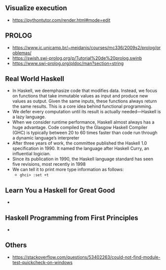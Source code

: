 ## Visualize execution
- https://pythontutor.com/render.html#mode=edit

## PROLOG
- https://www.ic.unicamp.br/~meidanis/courses/mc336/2009s2/prolog/problemas/
- https://swish.swi-prolog.org/p/Tutorial%20de%20prolog.swinb
- https://www.swi-prolog.org/pldoc/man?section=string

## Real World Haskell
- In Haskell, we deemphasize code that modifies data. Instead, we focus on functions
that take immutable values as input and produce new values as output. Given the same
inputs, these functions always return the same results. This is a core idea behind functional programming.
- We defer every computation until its result is actually needed—Haskell is a lazy language.
- When we consider runtime performance, Haskell almost always has a huge advantage. Code compiled by the Glasgow Haskell Compiler (GHC) is typically between 20 to 60 times faster than code run through a dynamic language’s interpreter
- After three years of work, the committee published the Haskell 1.0 specification in 1990. It named the language after Haskell Curry, an influential logician.
- Since its publication in 1990, the Haskell language standard has seen five revisions, most recently in 1998
- We can tell it to print more type information as follows:
  - `ghci> :set +t`


## Learn You a Haskell for Great Good  
-

## Haskell Programming from First Principles
- 

## Others
- https://stackoverflow.com/questions/53402263/could-not-find-module-test-quickcheck-on-windows